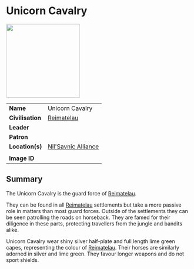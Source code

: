 # Unicorn Cavalry

<img src="https://raw.githubusercontent.com/jesskelsall/astarus-images/main/symbols/imageid.png" height="200" />

|||
| --- | --- |
| **Name** | Unicorn Cavalry | organisation.3
| **Civilisation** | [Reimatelau](../../civilisations/nilsavnic-alliance/states/reimatelau.md) |
| **Leader** | |
| **Patron** | |
| **Location(s)** | [Nil'Savnic Alliance](../../civilisations/nilsavnic-alliance/nilsavnic-alliance.md) |
|||
| **Image ID** | |

## Summary

The Unicorn Cavalry is the guard force of [Reimatelau](../../civilisations/nilsavnic-alliance/states/reimatelau.md).

They can be found in all [Reimatelau](../../civilisations/nilsavnic-alliance/states/reimatelau.md) settlements but take a more passive role in matters than most guard forces. Outside of the settlements they can be seen patrolling the roads on horseback. They are famed for their diligence in these parts, protecting travellers from the jungle and bandits alike.

Unicorn Cavalry wear shiny silver half-plate and full length lime green capes, representing the colour of [Reimatelau](../../civilisations/nilsavnic-alliance/states/reimatelau.md). Their horses are similarly adorned in silver and lime green. They favour longer weapons and do not sport shields.
